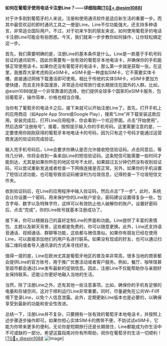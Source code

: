 **如何在葡萄牙使用电话卡注册Line？——详细指南[[TG💪+ @esim1088](https://t.me/s/esim1088)]**

对于许多刚到葡萄牙的人来说，注册和使用通讯软件是适应新生活的重要一步。而其中最受欢迎的即时通讯工具之一便是Line。Line不仅功能强大，还支持多种语言，非常适合国际用户。不过，对于初来乍到的朋友来说，如何使用葡萄牙的电话卡注册Line可能会有些困惑。今天，我们就来一步步教你如何操作，让你轻松搞定这一步。

首先，我们需要明确的是，注册Line的基本条件是什么。Line是一款基于手机号码验证的通讯软件，因此你需要有一张有效的葡萄牙本地电话卡，并确保你的手机能够正常使用该卡。如果你还没有葡萄牙的电话卡，那么第一步就是获取一张。在这里，我推荐大家考虑购买eSIM卡。eSIM卡是一种虚拟SIM卡，它不需要实体卡槽，直接通过网络下载激活即可使用。相比于传统的实体SIM卡，eSIM卡更加方便快捷，而且支持多国漫游，非常适合经常旅行或长期居住在国外的人群。比如，@esim1088就是一个非常靠谱的选择，他们提供全球多个国家的eSIM卡服务，包括葡萄牙，操作简单，价格也相当合理。

当你有了葡萄牙的电话卡之后，接下来就可以开始注册Line了。首先，打开手机上的应用商店（如Apple App Store或Google Play），搜索“Line”并下载安装这款应用。安装完成后，打开Line应用程序，你会看到一个欢迎界面。点击“开始使用”，然后选择“注册账号”。接着，按照提示输入你的手机号码。这里需要注意的是，一定要使用你刚刚获得的葡萄牙本地电话卡的号码，因为只有这个号码才能通过运营商发送的验证码完成验证。

输入完手机号码后，Line会要求你确认是否允许接收短信验证码。点击同意后，等待几分钟，你将会收到一条来自Line的短信验证码。这条短信可能需要一些时间才能到达，尤其是如果你所在的地区信号不太好。如果超过五分钟仍然没有收到验证码，可以尝试重新发送或者检查一下网络连接是否正常。另外，如果你的手机设置了短信过滤功能，也可能导致验证码被误判为垃圾信息，记得检查一下垃圾短信文件夹。

收到验证码后，在Line的应用程序中输入验证码，然后点击“下一步”。此时，系统会让你设置一个密码，用来保护你的Line账户安全。密码建议设置得复杂一些，包含字母、数字以及特殊字符，这样可以有效防止他人破解你的账户。设置好密码后，点击“完成”，你的Line账号就基本注册成功了。

接下来，你可以根据自己的喜好定制Line的界面和功能。Line提供了丰富的表情包、主题以及聊天背景，这些都是免费的，你可以随意更换。此外，Line还支持语音通话、视频通话、群聊等功能，这些都与微信类似。如果你有朋友已经在使用Line，可以直接添加他们的用户名进行联系。如果没有现成的好友，也可以通过扫描二维码或者导入通讯录的方式来寻找好友。

值得一提的是，Line在欧洲尤其是葡萄牙地区的普及率非常高，很多当地的商家都会提供Line的官方账号，用于推广优惠活动或者客户服务。例如，餐厅、咖啡馆甚至超市都会通过Line发布最新的促销信息。因此，注册Line不仅能帮助你与亲朋好友保持联系，还能让你更好地融入当地的生活。

当然，除了注册Line之外，还有其他一些注意事项。比如，确保你的手机有足够的电量和存储空间，这对于顺利运行Line非常重要。同时，尽量避免在公共Wi-Fi环境下登录Line，以免个人信息泄露。此外，定期更新Line版本也是必要的，以确保享受到最新的功能和安全性改进。

总结一下，注册Line并不复杂，只要拥有一张有效的葡萄牙本地电话卡，并按照上述步骤逐步操作即可。如果你担心实体SIM卡的携带不便，不妨试试eSIM卡，它能为你带来更多的便利。无论你是短期旅行还是长期居住，Line都能成为你生活中不可或缺的一部分。希望这篇指南对你有所帮助，祝你在葡萄牙的生活一切顺利！[[TG💪+ @esim1088](https://t.me/s/esim1088) ![Image](https://i.postimg.cc/4NQfJmqS/Snipaste-2025-05-13-00-14-12.png)]